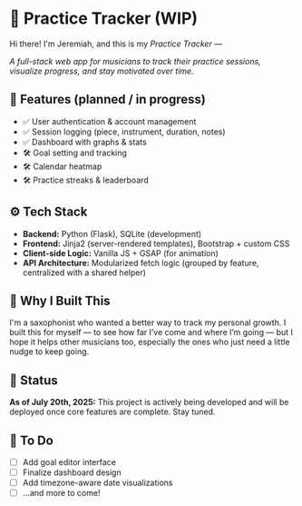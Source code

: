 # 🎷 Practice Tracker (WIP)

Hi there! I'm Jeremiah, and this is my *Practice Tracker* —

*A full-stack web app for musicians to track their practice sessions, visualize progress, and stay motivated over time.*

## 🌟 Features (planned / in progress)
- ✅ User authentication & account management  
- ✅ Session logging (piece, instrument, duration, notes)  
- ✅ Dashboard with graphs & stats  
- 🛠️ Goal setting and tracking  
- 🛠️ Calendar heatmap  
- 🛠️ Practice streaks & leaderboard  

## ⚙️ Tech Stack
- **Backend:** Python (Flask), SQLite (development)
- **Frontend:** Jinja2 (server-rendered templates), Bootstrap + custom CSS
- **Client-side Logic:** Vanilla JS + GSAP (for animation)
- **API Architecture:** Modularized fetch logic (grouped by feature, centralized with a shared helper)

## 🧠 Why I Built This  
I'm a saxophonist who wanted a better way to track my personal growth. I built this for myself — to see how far I’ve come and where I’m going — but I hope it helps other musicians too, especially the ones who just need a little nudge to keep going.

## 🚧 Status  
**As of July 20th, 2025:** This project is actively being developed and will be deployed once core features are complete. Stay tuned.

## 📝 To Do
- [ ] Add goal editor interface  
- [ ] Finalize dashboard design  
- [ ] Add timezone-aware date visualizations  
- [ ] ...and more to come!
